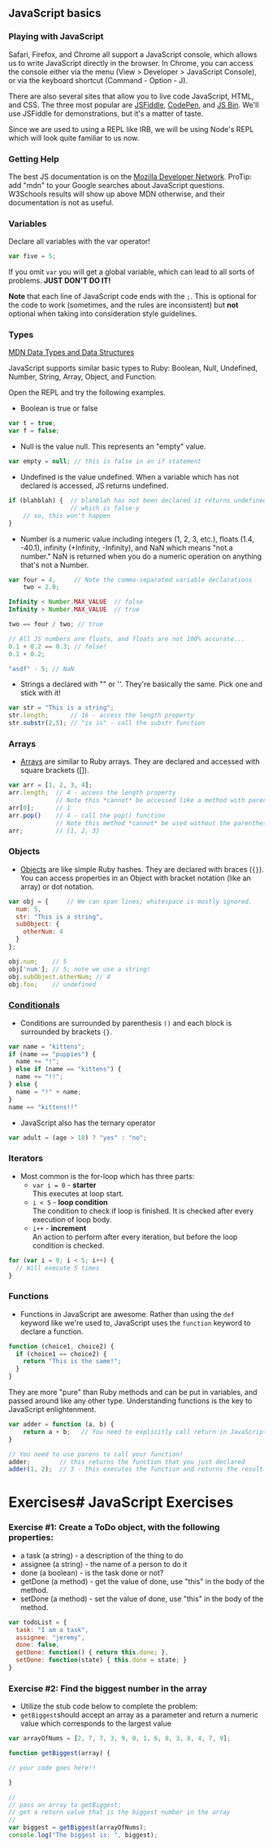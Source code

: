 ## JavaScript basics

### Playing with JavaScript

Safari, Firefox, and Chrome all support a JavaScript console, which
allows us to write JavaScript directly in the browser. In Chrome, you
can access the console either via the menu (View > Developer >
JavaScript Console), or via the keyboard shortcut (Command - Option - J).

There are also several sites that allow you to live code JavaScript,
HTML, and CSS. The three most popular are [JSFiddle](//jsfiddle.net),
[CodePen](//codepen.io), and [JS Bin](//jsbin.com). We'll use
JSFiddle for demonstrations, but it's a matter of taste.

Since we are used to using a REPL like IRB, we will be using Node's REPL which will look quite familiar to us now. 

### Getting Help

The best JS documentation is on the
[Mozilla Developer Network](https://developer.mozilla.org). ProTip:
add "mdn" to your Google searches about JavaScript
questions. W3Schools results will show up above MDN otherwise, and
their documentation is not as useful.

### Variables

Declare all variables with the var operator!

```javascript
var five = 5;
```

If you omit ```var``` you will get a global variable, which can lead
to all sorts of problems. __JUST DON'T DO IT!__

**Note** that each line of JavaScript code ends with the `;`.
This is optional for the code to work (sometimes, and the rules are inconsistent) but **not** optional when taking into consideration style guidelines.

### Types

[MDN Data Types and Data Structures](https://developer.mozilla.org/en-US/docs/Web/JavaScript/Data_structures)

JavaScript supports similar basic types to Ruby: Boolean, Null,
Undefined, Number, String, Array, Object, and Function.

Open the REPL and try the following examples.

* Boolean is true or false

```javascript
var t = true;
var f = false;
```

* Null is the value null. This represents an "empty" value.

```javascript
var empty = null; // this is false in an if statement
```

* Undefined is the value undefined. When a variable which has not
  declared is accessed, JS returns undefined.

```javascript
if (blahblah) {  // blahblah has not been declared it returns undefined
                 // which is false-y
    // so, this won't happen
}
```

* Number is a numeric value including integers (1, 2, 3, etc.), floats
  (1.4, -40.1), infinity (+Infinity, -Infinity), and NaN which means
  "not a number." NaN is returned when you do a numeric operation on
  anything that's not a Number.

```javascript
var four = 4,     // Note the comma-separated variable declarations
    two = 2.0;

Infinity < Number.MAX_VALUE  // false
Infinity > Number.MAX_VALUE  // true

two == four / two; // true

// All JS numbers are floats, and floats are not 100% accurate...
0.1 + 0.2 == 0.3; // false!
0.1 + 0.2;

"asdf" - 5; // NaN
```

* Strings a declared with "" or ''. They're basically the
  same. Pick one and stick with it!

```javascript
var str = "This is a string";
str.length;      // 16 - access the length property
str.substr(2,5); // "is is" - call the substr function
```

### Arrays
* [Arrays](https://developer.mozilla.org/en-US/docs/Web/JavaScript/Reference/Global_Objects/Array) are similar to Ruby arrays. They are declared and accessed
  with square brackets ([]).

```javascript
var arr = [1, 2, 3, 4];
arr.length;  // 4 - access the length property
             // Note this *cannot* be accessed like a method with parenthesis
arr[0];      // 1
arr.pop()    // 4 - call the pop() function
             // Note this method *cannot* be used without the parenthesis
arr;         // [1, 2, 3]
```

### Objects
* [Objects](https://developer.mozilla.org/en-US/docs/Web/JavaScript/Reference/Global_Objects/Object) are like simple Ruby hashes. They are declared with braces
  (`{}`). You can access properties in an Object with bracket notation
  (like an array) or dot notation.

```javascript
var obj = {     // We can span lines; whitespace is mostly ignored.
  num: 5,
  str: "This is a string",
  subObject: {
    otherNum: 4
  }
};

obj.num;    // 5
obj['num']; // 5; note we use a string!
obj.subObject.otherNum; // 4
obj.foo;    // undefined

```

### [Conditionals](https://developer.mozilla.org/en-US/docs/Web/JavaScript/Reference/Statements/if...else)
* Conditions are surrounded by parenthesis `()` and each block is surrounded by brackets `{}`.
```javascript
var name = "kittens";
if (name == "puppies") {
  name += "!";
} else if (name == "kittens") {
  name += "!!";
} else {
  name = "!" + name;
}
name == "kittens!!"
```

* JavaScript also has the ternary operator
```javascript
var adult = (age > 18) ? "yes" : "no";
```

### Iterators
- Most common is the for-loop which has three parts:
  - `var i = 0` - **starter**  
    This executes at loop start.
  - `i < 5` - **loop condition**  
    The condition to check if loop is finished. It is checked after every execution of loop body.
  - `i++` - **increment**  
    An action to perform after every iteration, but before the loop condition is checked.


```javascript
for (var i = 0; i < 5; i++) {
  // Will execute 5 times
}
```

### Functions
* Functions in JavaScript are awesome. Rather than using the `def` keyword like we're used to, JavaScript uses the `function` keyword to declare a function.

```javascript
function (choice1, choice2) {
  if (choice1 == choice2) {
    return "This is the same!";
  }
}
```

They are more "pure" than Ruby
  methods and can be put in variables, and passed around like any
  other type. Understanding functions is the key to JavaScript
  enlightenment.

```javascript
var adder = function (a, b) {
    return a + b;   // You need to explicitly call return in JavaScript
}

// You need to use parens to call your function!
adder;        // this returns the function that you just declared
adder(1, 2);  // 3 - this executes the function and returns the result
```

# Exercises# JavaScript Exercises

### Exercise #1: Create a ToDo object, with the following properties:

- a task (a string) - a description of the thing to do
- assignee (a string) - the name of a person to do it
- done (a boolean) - is the task done or not?
- getDone (a method) - get the value of done, use "this" in the body of the method.
- setDone (a method) - set the value of done, use "this" in the body of the method.

```javascript
var todoList = {
  task: "I am a task",
  assignee: "jeremy",
  done: false,
  getDone: function() { return this.done; },
  setDone: function(state) { this.done = state; }
}
```

### Exercise #2: Find the biggest number in the array

- Utilize the stub code below to complete the problem:
 - `getBiggest`should accept an array as a parameter and return a numeric value which corresponds to the largest value

```javascript
var arrayOfNums = [2, 7, 7, 3, 9, 0, 1, 6, 8, 3, 8, 4, 7, 9];

function getBiggest(array) {

// your code goes here!!

}

//
// pass an array to getBiggest;
// get a return value that is the biggest number in the array
//
var biggest = getBiggest(arrayOfNums);
console.log("The biggest is: ", biggest);
```
